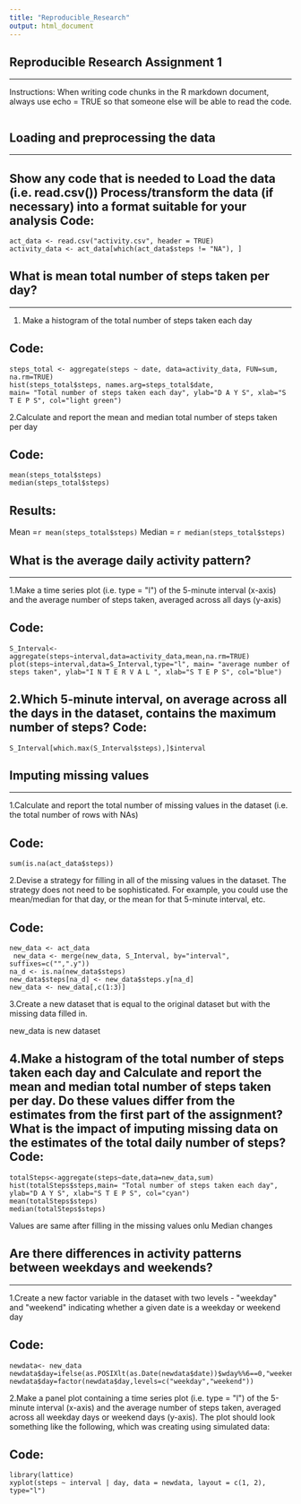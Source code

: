 ```yaml
---
title: "Reproducible_Research"
output: html_document
---
```

## Reproducible Research Assignment 1
--------------------------------------
Instructions:
When writing code chunks in the R markdown document, 
always use echo = TRUE so that someone else will be able to read the code.


``` {r setoptions, echo=FALSE}
```



## Loading and preprocessing the data
---------------------------------------
Show any code that is needed to
Load the data (i.e. read.csv())
Process/transform the data (if necessary) into a format suitable for your analysis
Code:
------
```{r}
act_data <- read.csv("activity.csv", header = TRUE)
activity_data <- act_data[which(act_data$steps != "NA"), ]
```
## What is mean total number of steps taken per day?
----------------------------------------------------
1. Make a histogram of the total number of steps taken each day

Code:
------
```{r}
steps_total <- aggregate(steps ~ date, data=activity_data, FUN=sum, na.rm=TRUE)
hist(steps_total$steps, names.arg=steps_total$date, 
main= "Total number of steps taken each day", ylab="D A Y S", xlab="S T E P S", col="light green")
```

2.Calculate and report the mean and median total number of steps taken per day

Code:
------
```{r}
mean(steps_total$steps)
median(steps_total$steps)
```
Results:
---------
Mean =`r mean(steps_total$steps)`
Median = `r median(steps_total$steps)` 

## What is the average daily activity pattern?
----------------------------------------------
1.Make a time series plot (i.e. type = "l") of the 5-minute interval (x-axis) and the average number of steps taken, averaged across all days (y-axis)

Code:
------
```{r}
S_Interval<-aggregate(steps~interval,data=activity_data,mean,na.rm=TRUE)
plot(steps~interval,data=S_Interval,type="l", main= "average number of steps taken", ylab="I N T E R V A L ", xlab="S T E P S", col="blue")
```

2.Which 5-minute interval, on average across all the days in the dataset, contains the maximum number of steps?
Code:
------
```{r}
S_Interval[which.max(S_Interval$steps),]$interval
```
## Imputing missing values
---------------------------

1.Calculate and report the total number of missing values in the dataset (i.e. the total number of rows with NAs)

Code:
------
```{r}
sum(is.na(act_data$steps))
```

2.Devise a strategy for filling in all of the missing values in the dataset. The strategy does not need to be sophisticated. For example, you could use the mean/median for that day, or the mean for that 5-minute interval, etc.

Code:
------

```{r}
new_data <- act_data
 new_data <- merge(new_data, S_Interval, by="interval", suffixes=c("",".y"))
na_d <- is.na(new_data$steps)
new_data$steps[na_d] <- new_data$steps.y[na_d]
new_data <- new_data[,c(1:3)]
```
3.Create a new dataset that is equal to the original dataset but with the missing data filled in.

new_data is new dataset

4.Make a histogram of the total number of steps taken each day and Calculate and report the mean and median total number of steps taken per day. Do these values differ from the estimates from the first part of the assignment? What is the impact of imputing missing data on the estimates of the total daily number of steps?
Code:
------

```{r}
totalSteps<-aggregate(steps~date,data=new_data,sum)
hist(totalSteps$steps,main= "Total number of steps taken each day", ylab="D A Y S", xlab="S T E P S", col="cyan")
mean(totalSteps$steps)
median(totalSteps$steps)
```

Values are same after filling in the missing values onlu Median changes


## Are there differences in activity patterns between weekdays and weekends?
---------------------------------------------------------------------------

1.Create a new factor variable in the dataset with two levels - "weekday" and "weekend" indicating whether a given date is a weekday or weekend day

Code:
-------
```{r}
newdata<- new_data
newdata$day=ifelse(as.POSIXlt(as.Date(newdata$date))$wday%%6==0,"weekend","weekday")
newdata$day=factor(newdata$day,levels=c("weekday","weekend"))
```
2.Make a panel plot containing a time series plot (i.e. type = "l") of the 5-minute interval (x-axis) and the average number of steps taken, averaged across all weekday days or weekend days (y-axis). The plot should look something like the following, which was creating using simulated data:

Code:
------
```{r}
library(lattice)
xyplot(steps ~ interval | day, data = newdata, layout = c(1, 2), type="l")
```





